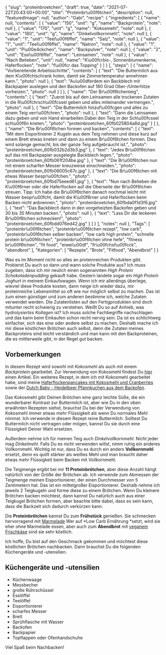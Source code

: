 {
    "slug": "proteinbroetchen",
    "draft": true,
    "date": "2021-07-22T20:43:00+00:00",
    "title": "Proteinbr\u00f6tchen",
    "description": null,
    "featuredImage": null,
    "author": "Gabi",
    "recipe": {
        "ingredients": [
            {
                "name": null,
                "contents": [
                    {
                        "value": "150",
                        "unit": "g",
                        "name": "Backprotein",
                        "note": null
                    },
                    {
                        "value": "170",
                        "unit": "g",
                        "name": "Kokosmehl",
                        "note": null
                    },
                    {
                        "value": "180",
                        "unit": "g",
                        "name": "Dinkelvollkornmehl",
                        "note": null
                    },
                    {
                        "value": "1",
                        "unit": "Teel\u00f6ffel",
                        "name": "Salz",
                        "note": null
                    },
                    {
                        "value": "1",
                        "unit": "Teel\u00f6ffel",
                        "name": "Natron",
                        "note": null
                    },
                    {
                        "value": "1",
                        "unit": "P\u00e4ckchen",
                        "name": "Backpulver",
                        "note": null
                    },
                    {
                        "value": "2",
                        "unit": "Essl\u00f6ffel",
                        "name": "Leinsamen",
                        "note": null
                    },
                    {
                        "value": "Nach Belieben",
                        "unit": null,
                        "name": "K\u00fcrbis-, Sonnenblumenkerne, Haferflocken",
                        "note": "f\u00fcr das Topping"
                    }
                ]
            }
        ],
        "steps": [
            {
                "name": "Vorbereitende Arbeitsschritte",
                "contents": [
                    {
                        "text": "Die Buttermilch aus dem K\u00fchlschrank holen, damit sie Zimmertemperatur annehmen kann.",
                        "photo": null
                    },
                    {
                        "text": "Au\u00dferdem ein Backblech mit Backpapier auslegen und den Backofen auf 180 Grad Ober-\/Unterhitze vorheizen.",
                        "photo": null
                    }
                ]
            },
            {
                "name": "Der Br\u00f6tchenteig",
                "contents": [
                    {
                        "text": "Zuerst bis auf den Leinsamen alle trockenen Zutaten in die R\u00fchrsch\u00fcssel geben und alles miteinander vermengen.",
                        "photo": null
                    },
                    {
                        "text": "Die Buttermilch hinzuf\u00fcgen und alles zu einem Teig verr\u00fchren.",
                        "photo": null
                    },
                    {
                        "text": "Dann die Leinsamen dazu geben und von Hand einarbeiten.Dabei den Teig in der Sch\u00fcssel sch\u00f6n kneten.",
                        "photo": "proteinbroetchen_60fb025804a8d.jpg"
                    }
                ]
            },
            {
                "name": "Die Br\u00f6tchen formen und backen",
                "contents": [
                    {
                        "text": "Mit dem Eisportinierer 2 Kugeln aus dem Teig nehmen und diese kurz auf einem Brett etwas kneten und dann zu einem Br\u00f6tchen formen. Dies wird solange gemacht, bis der ganze Teig aufgebraucht ist.",
                        "photo": "proteinbroetchen_60fb032b2d3b3.jpg"
                    },
                    {
                        "text": "Jedes Br\u00f6tchen auf das mit Backpapier ausgelegte Backblech legen.",
                        "photo": "proteinbroetchen_60fb061f204be.jpg"
                    },
                    {
                        "text": "Die Br\u00f6tchen nun mit einem scharfen Messer kreuzweise einschneiden.",
                        "photo": "proteinbroetchen_60fb08005c67c.jpg"
                    },
                    {
                        "text": "Die Br\u00f6tchen mit etwas Wasser bespr\u00fchen.",
                        "photo": "proteinbroetchen_60fbd75eeed61.jpg"
                    },
                    {
                        "text": "Nun nach Belieben die K\u00f6rner oder die Haferflocken auf die Oberseite der Br\u00f6tchen streuen. Tipp: Ich habe die Br\u00f6tchen danach nochmal leicht mit Wasser bespr\u00fcht, damit die K\u00f6rner und Haferflocken beim Backen nicht anbrennen.",
                        "photo": "proteinbroetchen_60fbda0f1d3f6.jpg"
                    },
                    {
                        "text": "Das Backblech dann in den vorgeheizten Backofen geben und 30 bis 35 Minuten backen.",
                        "photo": null
                    },
                    {
                        "text": "Lass Dir die leckeren Br\u00f6tchen schmecken!",
                        "photo": "proteinbroetchen_60fbdd076ed42.jpg"
                    }
                ]
            }
        ],
        "notes": null
    },
    "Tags": [
        "proteinbr\u00f6tchen",
        "proteinbr\u00f6tchen rezept",
        "low carb",
        "proteinbr\u00f6tchen selber backen",
        "low carb high protein",
        "schnelle protein br\u00f6tchen",
        "proteinbr\u00f6tchen ohne hefe",
        "fitness br\u00f6tchen",
        "fit food",
        "eiwei\u00df",
        "fr\u00fchst\u00fcck",
        "abendbrot"
    ],
    "Kategorien": [
        "Rezepte",
        "Brote",
        "Fitfood",
        "Abendbrot"
    ]
}

Was es im Moment nicht so alles an proteinreichen Produkten gibt. Probierst Du auch so dann und wann solche Produkte aus? Ich muss zugeben, dass ich mir neulich einen sogenannten *High Protein Schokoladenpudding* gekauft habe. Gestern landete sogar ein *High Protein Joghurt* in meinem Einkaufswagen. Wenn ich mir allerdings überlege, wieviel diese Produkte kosten, dann neige ich wieder dazu, mir proteinreiche Lebensmittel so oft wie nur möglich selbst zu machen. Das ist zum einen günstiger und zum anderen bestimme ich, welche Zutaten verwendet werden. Die Zutatenlisten auf den Fertigprodukten sind doch mitunter recht schwierig zu verstehen. Weißt Du so auf Anhieb, was *hydrolysiertes Kollagen* ist? Ich muss  solche Fachbegriffe nachschlagen und das kann beim Einkaufen schon recht nervig sein. Da ist es schlichtweg einfacher, sich das eine oder andere selbst zu machen.
Deshalb mache ich mir diese köstlichen Brötchen auch selbst, denn die Zutaten meines Backproteins sind leicht verständich und man kann mit den Backproteinen, die es mittlerweile gibt, in der Regel gut backen.

## Vorbemerkungen
In diesem Rezept wird sowohl mit *Kokosmehl* als auch mit einem *Backprotein* gearbeitet. Zur Verwendung von Kokosmehl findest Du [hier](https://kochfokus.de/artikel/ist-kokosmehl-wirklich-gesund "hier") einen Artikel. Ein weiteres Rezept, in dem ich mit Kokosmehl gearbeitet habe, sind meine [Haferflockenpancakes mit Kokosmehl und Cranberries](https://kochfokus.de/artikel/kokospancakes-mit-cranberries-so-gut "Haferflockenpancakes mit Kokosmehl und Cranberries") sowie der [Dutch Baby - Heidelbeer Pfannkuchen aus dem Backofen](https://kochfokus.de/artikel/dutch-baby-heidelbeer-pfannkuchen-aus-dem-backofen "Dutch Baby - Heidelbeer Pfannkuchen aus dem Backofen").

Das Kokosmehl gibt Deinen Brötchen eine ganz leichte Süße, die ein wunderbarer Kontrast zur Buttermilch ist, aber wie Du in den oben erwähnten Rezepten siehst, brauchst Du bei der Verwendung von Kokosmehl immer etwas mehr Flüssigkeit als wenn Du normales Mehl nimmst. Ich verwende in diesem Rezept reine Buttermilch. Solltest Du Buttermilch nicht vertragen oder mögen, kannst Du sie durch eine Flüssigkeit Deiner Wahl ersetzen.

Außerdem nehme ich für meinen Teig auch *Dinkelvollkornmehl*. Nicht jeder mag *Dinkelmehl*. Falls Du es nicht verwenden willst, nimm ruhig ein anderes Vollkornmehl. Wichtig ist nur, dass Du es durch ein anders **Vollkornmehl** ersetzt, denn es quillt stärker als weißes Mehl und man braucht daher etwas mehr Flüssigkeit beim Backen mit Vollkornmehl.

Die Teigmenge ergibt bei mir **11 Proteinbrötchen**, aber diese Anzahl hängt natürlich von der Größe der Brötchen ab. Ich verwende zum Abmessen der Teigmenge meinen Eisportionierer, der einen Durchmesser von 5 Zentimetern hat. Das ist ein mittelgroßer Eisportionierer. Deshalb nehme ich jeweils 2 Teigkugeln und forme diese zu einem Brötchen. Wenn Du kleinere Brötchen backen möchtest, dann kannst Du natürlich auch aus einer Teigkugel Brötchen formen, aber beachte bitte dabei, dass es sein kann, dass die Backzeit sich dadurch verkürzen kann.

Die **Proteinbrötchen** kannst Du zum **Frühstück** genießen. Sie schmecken hervorragend mit [Marmelade](https://kochfokus.de/search?q=marmelade "Marmelade") Wer auf *Low Carb Ernährung *setzt, wird sie eher ohne Marmelade essen, aber auch zum **Abendbrot** mit [veganem Frischkäse](https://kochfokus.de/artikel/gastbeitrag-veganer-frischkaeseveganes-tzatziki-sowie-vegane-sahne/ "veganem Frischkäse") sind sie sehr köstlich.

Ich hoffe, Du bist auf den Geschmack gekommen und möchtest diese köstlichen Brötchen nachbacken. Dann brauchst Du die folgenden Küchengeräte und -utensilien.

## Küchengeräte und -utensilien
- Küchenwaage
- Messbecher
- große Rührschüssel
- Esslöffel
- Teelöffel
- Eisportionierer
- scharfes Messer
- Brett
- Sprühflasche mit Wasser
- Backofen
- Backpapier
- Topflappen oder Ofenhandschuhe

Viel Spaß beim Nachbacken!